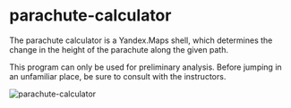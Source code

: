 # parachute-calculator

The parachute calculator is a Yandex.Maps shell, which
determines the change in the height of the parachute along the given path.

This program can only be used for preliminary analysis.
Before jumping in an unfamiliar place, be sure to consult with the instructors.

![parachute-calculator](http://chute.alekseivs.ru/screenshots/screenshot1.jpg)
